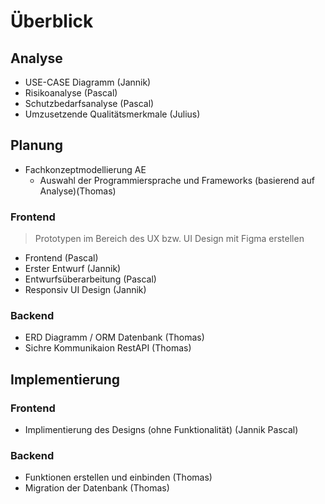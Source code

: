 # Überblick

## Analyse

- USE-CASE Diagramm (Jannik)
- Risikoanalyse (Pascal)
- Schutzbedarfsanalyse (Pascal)
- Umzusetzende Qualitätsmerkmale (Julius)

## Planung
- Fachkonzeptmodellierung  AE
    - Auswahl der Programmiersprache und Frameworks (basierend auf Analyse)(Thomas)

### Frontend
> Prototypen im Bereich des UX bzw. UI Design mit Figma erstellen

- Frontend (Pascal)
- Erster Entwurf (Jannik)
- Entwurfsüberarbeitung (Pascal)
- Responsiv UI Design (Jannik)
### Backend
- ERD Diagramm / ORM Datenbank (Thomas)
- Sichre Kommunikaion RestAPI (Thomas)

## Implementierung
### Frontend
- Implimentierung des Designs (ohne Funktionalität) (Jannik Pascal)
### Backend
- Funktionen erstellen und einbinden (Thomas)
- Migration der Datenbank (Thomas)